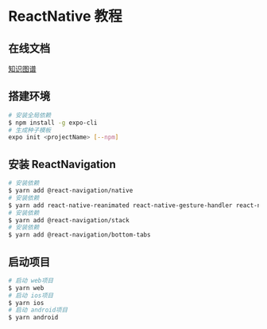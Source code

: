 # ReactNative 教程

## 在线文档

[知识图谱](http://naotu.baidu.com/file/5d37f53106f2e50ab5c6c725238b51bb?token=8708f936097e1800)


## 搭建环境

```bash
# 安装全局依赖
$ npm install -g expo-cli
# 生成种子模板
expo init <projectName> [--npm]
```

## 安装 ReactNavigation

```bash
# 安装依赖
$ yarn add @react-navigation/native
# 安装依赖
$ yarn add react-native-reanimated react-native-gesture-handler react-native-screens react-native-safe-area-context @react-native-community/masked-view
# 安装依赖
$ yarn add @react-navigation/stack
# 安装依赖
$ yarn add @react-navigation/bottom-tabs
```

## 启动项目

```bash
# 启动 web项目
$ yarn web
# 启动 ios项目
$ yarn ios
# 启动 android项目
$ yarn android
```
